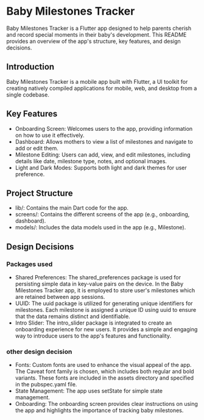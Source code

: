 # Baby Milestones Tracker

Baby Milestones Tracker is a Flutter app designed to help parents cherish and record special moments in their baby's development. This README provides an overview of the app's structure, key features, and design decisions.

## Introduction

Baby Milestones Tracker is a mobile app built with Flutter, a UI toolkit for creating natively compiled applications for mobile, web, and desktop from a single codebase.

## Key Features

- Onboarding Screen: Welcomes users to the app, providing information on how to use it effectively.
- Dashboard: Allows mothers to view a list of milestones and navigate to add or edit them.
- Milestone Editing: Users can add, view, and edit milestones, including details like date, milestone type, notes, and optional images.
- Light and Dark Modes: Supports both light and dark themes for user preference.

## Project Structure

- lib/: Contains the main Dart code for the app.
- screens/: Contains the different screens of the app (e.g., onboarding, dashboard).
- models/: Includes the data models used in the app (e.g., Milestone).

## Design Decisions

### Packages used

- Shared Preferences: The shared_preferences package is used for persisting simple data in key-value pairs on the device. In the Baby Milestones Tracker app, it is employed to store user's milestones which are retained between app sessions.
- UUID: The uuid package is utilized for generating unique identifiers for milestones. Each milestone is assigned a unique ID using uuid to ensure that the data remains distinct and identifiable.
- Intro Slider: The intro_slider package is integrated to create an onboarding experience for new users. It provides a simple and engaging way to introduce users to the app's features and functionality.

### other design decision

- Fonts: Custom fonts are used to enhance the visual appeal of the app. The Caveat font family is chosen, which includes both regular and bold variants. These fonts are included in the assets directory and specified in the pubspec.yaml file.
- State Management: The app uses setState for simple state management.
- Onboarding: The onboarding screen provides clear instructions on using the app and highlights the importance of tracking baby milestones.
